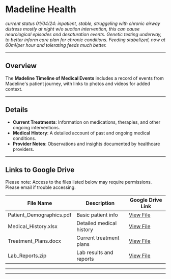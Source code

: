 # Madeline Health

*current status 01/04/24: inpatient, stable, struggeling with chronic airway distress mostly at night w/o suction intervention, this can cause neurological episodes and desaturation events. Genetic testing underway, to better inform care plan for chronic conditions. Feeding stabelized, now at 60ml/per hour and tolerating feeds much better.*

---

## Overview
The **Madeline Timeline of Medical Events** includes a record of events from Madeline's patient journey, with links to photos and videos for added context.

---

## Details
- **Current Treatments**: Information on medications, therapies, and other ongoing interventions.
- **Medical History**: A detailed account of past and ongoing medical conditions.
- **Provider Notes**: Observations and insights documented by healthcare providers.

---

## Links to Google Drive

Please note: Access to the files listed below may require permissions. Please email if trouble accessing.

| **File Name**            | **Description**               | **Google Drive Link**                 |
|--------------------------|-------------------------------|---------------------------------------|
| Patient_Demographics.pdf | Basic patient info            | [View File](https://drive.google.com/) |
| Medical_History.xlsx     | Detailed medical history      | [View File](https://drive.google.com/) |
| Treatment_Plans.docx     | Current treatment plans       | [View File](https://drive.google.com/) |
| Lab_Reports.zip          | Lab results and reports       | [View File](https://drive.google.com/) |

---


---
